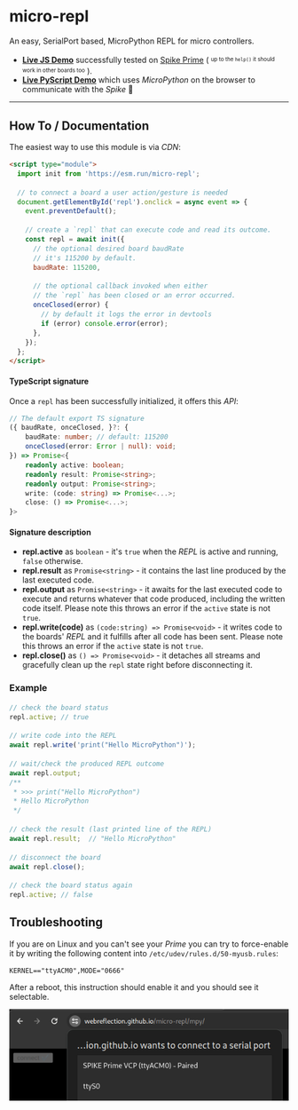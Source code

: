 # micro-repl

An easy, SerialPort based, MicroPython REPL for micro controllers.

  * **[Live JS Demo](https://webreflection.github.io/micro-repl/)** successfully tested on [Spike Prime](https://spike.legoeducation.com/prime/lobby/) ( <sup><sub>up to the `help()` it should work in other boards too</sub></sup> ).
  * **[Live PyScript Demo](https://webreflection.github.io/micro-repl/mpy/)** which uses *MicroPython* on the browser to communicate with the *Spike* 🤯

- - -

## How To / Documentation

The easiest way to use this module is via *CDN*:

```html
<script type="module">
  import init from 'https://esm.run/micro-repl';

  // to connect a board a user action/gesture is needed
  document.getElementById('repl').onclick = async event => {
    event.preventDefault();

    // create a `repl` that can execute code and read its outcome.
    const repl = await init({
      // the optional desired board baudRate
      // it's 115200 by default.
      baudRate: 115200,

      // the optional callback invoked when either
      // the `repl` has been closed or an error occurred.
      onceClosed(error) {
        // by default it logs the error in devtools
        if (error) console.error(error);
      },
    });
  };
</script>
```

#### TypeScript signature

Once a `repl` has been successfully initialized, it offers this *API*:

```ts
// The default export TS signature
({ baudRate, onceClosed, }?: {
    baudRate: number; // default: 115200
    onceClosed(error: Error | null): void;
}) => Promise<{
    readonly active: boolean;
    readonly result: Promise<string>;
    readonly output: Promise<string>;
    write: (code: string) => Promise<...>;
    close: () => Promise<...>;
}>
```

#### Signature description

  * **repl.active** as `boolean` - it's `true` when the *REPL* is active and running, `false` otherwise.
  * **repl.result** as `Promise<string>` - it contains the last line produced by the last executed code.
  * **repl.output** as `Promise<string>` - it awaits for the last executed code to execute and returns whatever that code produced, including the written code itself. Please note this throws an error if the `active` state is not `true`.
  * **repl.write(code)** as `(code:string) => Promise<void>` - it writes code to the boards' *REPL* and it fulfills after all code has been sent. Please note this throws an error if the `active` state is not `true`.
  * **repl.close()** as `() => Promise<void>` - it detaches all streams and gracefully clean up the `repl` state right before disconnecting it.

### Example

```js
// check the board status
repl.active; // true

// write code into the REPL
await repl.write('print("Hello MicroPython")');

// wait/check the produced REPL outcome
await repl.output;
/**
 * >>> print("Hello MicroPython")
 * Hello MicroPython
 */

// check the result (last printed line of the REPL)
await repl.result;  // "Hello MicroPython"

// disconnect the board
await repl.close();

// check the board status again
repl.active; // false
```

## Troubleshooting

If you are on Linux and you can't see your *Prime* you can try to force-enable it by writing the following content into `/etc/udev/rules.d/50-myusb.rules`:

```
KERNEL=="ttyACM0",MODE="0666"
```

After a reboot, this instruction should enable it and you should see it selectable.

![ttyACM0 selectable](./css/spike.png)
